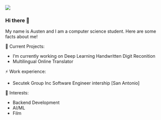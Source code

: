 ![](https://imgur.com/E8hpYfq.gif)
### Hi there 👋
My name is Austen and I am a computer science student. Here are some facts about me!

🔭 Current Projects:
- I’m currently working on Deep Learning Handwritten Digit Reconition 
- Multilingual Online Translator

⚡ Work experience:
- Secutek Group Inc Software Engineer intership [San Antonio]

🌱 Interests: 
- Backend Development
- AI/ML
- Film
